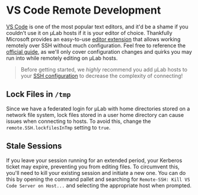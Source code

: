 # VS Code Remote Development

[VS Code] is one of the most popular text editors, and it'd be a shame
if you couldn't use it on µLab hosts if it is your editor of choice.
Thankfully Microsoft provides an easy-to-use [editor extension] that
allows working remotely over SSH without much configuration.  Feel free
to reference the [official guide], as we'll only cover configuration
changes and quirks you may run into while remotely editing on µLab
hosts.

> Before getting started, we *highly* recommend you add µLab hosts to
> your [SSH configuration] to decrease the complexity of connecting!


## Lock Files in `/tmp`

Since we have a federated login for µLab with home directories stored on
a network file system, lock files stored in a user home directory can
cause issues when connecting to hosts.  To avoid this, change the
`remote.SSH.lockfilesInTmp` setting to `true`.


## Stale Sessions

If you leave your session running for an extended period, your Kerberos
ticket may expire, preventing you from editing files.  To circumvent
this, you'll need to kill your existing session and initiate a new one.
You can do this by opening the command pallet and searching for
`Remote-SSH: Kill VS Code Server on Host...` and selecting the
appropriate host when prompted.


[VS Code]: https://code.visualstudio.com/
[editor extension]: https://marketplace.visualstudio.com/items?itemName=ms-vscode-remote.remote-ssh
[official guide]: https://code.visualstudio.com/docs/remote/ssh-tutorial
[SSH configuration]: ../getting-started/ssh.md#adding-an-ssh-configuration
